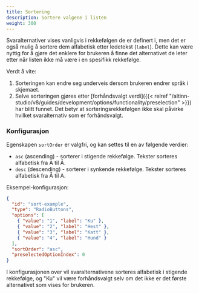 ```yaml
---
title: Sortering
description: Sortere valgene i listen
weight: 300
---
```


Svaralternativer vises vanligvis i rekkefølgen de er definert i, men det er også mulig å sortere dem alfabetisk etter
ledetekst (`label`). Dette kan være nyttig for å gjøre det enklere for brukeren å finne det alternativet de leter etter
når listen ikke må være i en spesifikk rekkefølge.

Verdt å vite:

1. Sorteringen kan endre seg underveis dersom brukeren endrer språk i skjemaet.
2. Selve sorteringen gjøres etter [forhåndsvalgt verdi]({{< relref "/altinn-studio/v8/guides/development/options/functionality/preselection" >}}) har blitt funnet. Det betyr at
   sorteringsrekkefølgen ikke skal påvirke hvilket svaralternativ som er forhåndsvalgt.

### Konfigurasjon

Egenskapen `sortOrder` er valgfri, og kan settes til en av følgende verdier:

- `asc` (ascending) - sorterer i stigende rekkefølge. Tekster sorteres alfabetisk fra A til Å.
- `desc` (descending) - sorterer i synkende rekkefølge. Tekster sorteres alfabetisk fra Å til A.

Eksempel-konfigurasjon:

```json {hl_lines=[10]}
{
  "id": "sort-example",
  "type": "RadioButtons",
  "options": [
    { "value": "1", "label": "Ku" },
    { "value": "2", "label": "Hest" },
    { "value": "3", "label": "Katt" },
    { "value": "4", "label": "Hund" }
  ],
  "sortOrder": "asc",
  "preselectedOptionIndex": 0
}
```

I konfigurasjonen over vil svaralternativene sorteres alfabetisk i stigende rekkefølge, og "Ku" vil være forhåndsvalgt
selv om det ikke er det første alternativet som vises for brukeren.